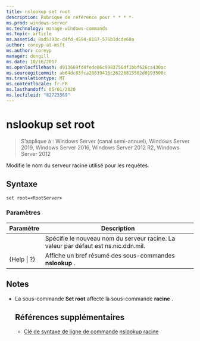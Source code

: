 ```yaml
---
title: nslookup set root
description: Rubrique de référence pour * * * *-
ms.prod: windows-server
ms.technology: manage-windows-commands
ms.topic: article
ms.assetid: 8ad5393c-d4fd-4594-8187-576b1dcde60a
author: coreyp-at-msft
ms.author: coreyp
manager: dongill
ms.date: 10/16/2017
ms.openlocfilehash: d913669fd4fede06c9983756df1bbf626ca430ac
ms.sourcegitcommit: ab64dc83fca28039416c26226815502d0193500c
ms.translationtype: MT
ms.contentlocale: fr-FR
ms.lasthandoff: 05/01/2020
ms.locfileid: "82723569"
---
```

# <a name="nslookup-set-root"></a>nslookup set root

> S’applique à : Windows Server (canal semi-annuel), Windows Server 2019, Windows Server 2016, Windows Server 2012 R2, Windows Server 2012

Modifie le nom du serveur racine utilisé pour les requêtes.
## <a name="syntax"></a>Syntaxe
```
set root=<RootServer>
```
### <a name="parameters"></a>Paramètres

|    Paramètre    |                                   Description                                    |
|-----------------|----------------------------------------------------------------------------------|
|  <RootServer>   | Spécifie le nouveau nom du serveur racine. La valeur par défaut est ns.nic.ddn.mil. |
| {Help &#124; ?} |              Affiche un bref résumé des sous-commandes **nslookup** .               |

## <a name="remarks"></a>Notes 
- La sous-commande **Set root** affecte la sous-commande **racine** .
  ## <a name="additional-references"></a>Références supplémentaires
  - [Clé de syntaxe de ligne de commande](command-line-syntax-key.md)
  [nslookup racine](nslookup-root.md)
